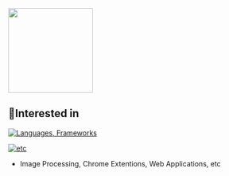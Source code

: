 <a href="https://github.com/sqchaofan">
  <img height=170px src="https://github-readme-stats.vercel.app/api/top-langs/?username=sqchaofan&count_private=true&layout=compact&theme=dark&hide=vue&langs_count=7" />
</a>

## 👀Interested in
[![Languages, Frameworks](https://skillicons.dev/icons?i=py,ts,rust,js,css,html,pytorch,react&theme=dark)](https://skillicons.dev)

[![etc](https://skillicons.dev/icons?i=ubuntu,vscode,neovim&theme=dark)](https://skillicons.dev)

- Image Processing, Chrome Extentions, Web Applications, etc

